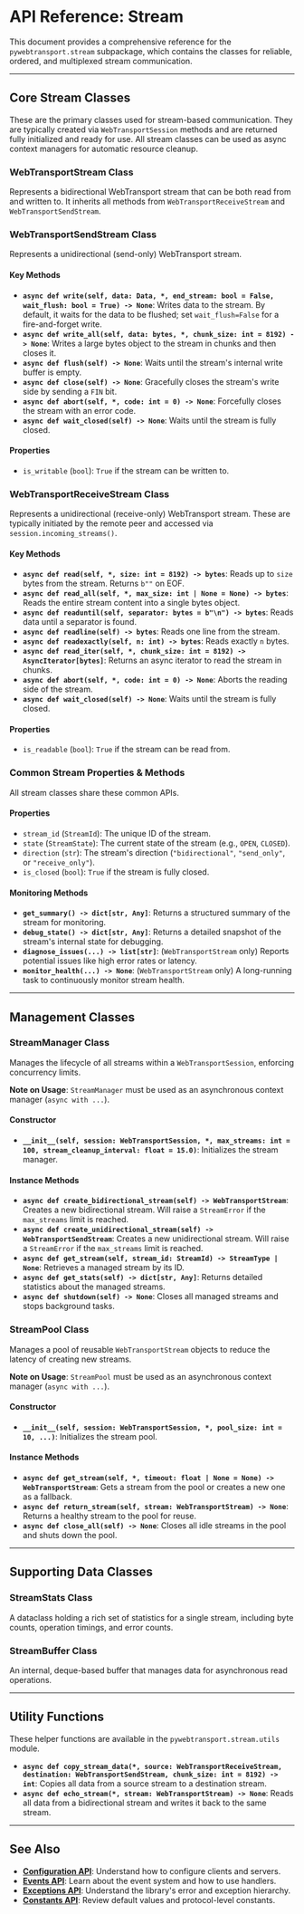 # API Reference: Stream

This document provides a comprehensive reference for the `pywebtransport.stream` subpackage, which contains the classes for reliable, ordered, and multiplexed stream communication.

---

## Core Stream Classes

These are the primary classes used for stream-based communication. They are typically created via `WebTransportSession` methods and are returned fully initialized and ready for use. All stream classes can be used as async context managers for automatic resource cleanup.

### WebTransportStream Class

Represents a bidirectional WebTransport stream that can be both read from and written to. It inherits all methods from `WebTransportReceiveStream` and `WebTransportSendStream`.

### WebTransportSendStream Class

Represents a unidirectional (send-only) WebTransport stream.

#### Key Methods

- **`async def write(self, data: Data, *, end_stream: bool = False, wait_flush: bool = True) -> None`**: Writes data to the stream. By default, it waits for the data to be flushed; set `wait_flush=False` for a fire-and-forget write.
- **`async def write_all(self, data: bytes, *, chunk_size: int = 8192) -> None`**: Writes a large bytes object to the stream in chunks and then closes it.
- **`async def flush(self) -> None`**: Waits until the stream's internal write buffer is empty.
- **`async def close(self) -> None`**: Gracefully closes the stream's write side by sending a `FIN` bit.
- **`async def abort(self, *, code: int = 0) -> None`**: Forcefully closes the stream with an error code.
- **`async def wait_closed(self) -> None`**: Waits until the stream is fully closed.

#### Properties

- `is_writable` (`bool`): `True` if the stream can be written to.

### WebTransportReceiveStream Class

Represents a unidirectional (receive-only) WebTransport stream. These are typically initiated by the remote peer and accessed via `session.incoming_streams()`.

#### Key Methods

- **`async def read(self, *, size: int = 8192) -> bytes`**: Reads up to `size` bytes from the stream. Returns `b""` on EOF.
- **`async def read_all(self, *, max_size: int | None = None) -> bytes`**: Reads the entire stream content into a single bytes object.
- **`async def readuntil(self, separator: bytes = b"\n") -> bytes`**: Reads data until a separator is found.
- **`async def readline(self) -> bytes`**: Reads one line from the stream.
- **`async def readexactly(self, n: int) -> bytes`**: Reads exactly `n` bytes.
- **`async def read_iter(self, *, chunk_size: int = 8192) -> AsyncIterator[bytes]`**: Returns an async iterator to read the stream in chunks.
- **`async def abort(self, *, code: int = 0) -> None`**: Aborts the reading side of the stream.
- **`async def wait_closed(self) -> None`**: Waits until the stream is fully closed.

#### Properties

- `is_readable` (`bool`): `True` if the stream can be read from.

### Common Stream Properties & Methods

All stream classes share these common APIs.

#### Properties

- `stream_id` (`StreamId`): The unique ID of the stream.
- `state` (`StreamState`): The current state of the stream (e.g., `OPEN`, `CLOSED`).
- `direction` (`str`): The stream's direction (`"bidirectional"`, `"send_only"`, or `"receive_only"`).
- `is_closed` (`bool`): `True` if the stream is fully closed.

#### Monitoring Methods

- **`get_summary() -> dict[str, Any]`**: Returns a structured summary of the stream for monitoring.
- **`debug_state() -> dict[str, Any]`**: Returns a detailed snapshot of the stream's internal state for debugging.
- **`diagnose_issues(...) -> list[str]`**: (`WebTransportStream` only) Reports potential issues like high error rates or latency.
- **`monitor_health(...) -> None`**: (`WebTransportStream` only) A long-running task to continuously monitor stream health.

---

## Management Classes

### StreamManager Class

Manages the lifecycle of all streams within a `WebTransportSession`, enforcing concurrency limits.

**Note on Usage**: `StreamManager` must be used as an asynchronous context manager (`async with ...`).

#### Constructor

- **`__init__(self, session: WebTransportSession, *, max_streams: int = 100, stream_cleanup_interval: float = 15.0)`**: Initializes the stream manager.

#### Instance Methods

- **`async def create_bidirectional_stream(self) -> WebTransportStream`**: Creates a new bidirectional stream. Will raise a `StreamError` if the `max_streams` limit is reached.
- **`async def create_unidirectional_stream(self) -> WebTransportSendStream`**: Creates a new unidirectional stream. Will raise a `StreamError` if the `max_streams` limit is reached.
- **`async def get_stream(self, stream_id: StreamId) -> StreamType | None`**: Retrieves a managed stream by its ID.
- **`async def get_stats(self) -> dict[str, Any]`**: Returns detailed statistics about the managed streams.
- **`async def shutdown(self) -> None`**: Closes all managed streams and stops background tasks.

### StreamPool Class

Manages a pool of reusable `WebTransportStream` objects to reduce the latency of creating new streams.

**Note on Usage**: `StreamPool` must be used as an asynchronous context manager (`async with ...`).

#### Constructor

- **`__init__(self, session: WebTransportSession, *, pool_size: int = 10, ...)`**: Initializes the stream pool.

#### Instance Methods

- **`async def get_stream(self, *, timeout: float | None = None) -> WebTransportStream`**: Gets a stream from the pool or creates a new one as a fallback.
- **`async def return_stream(self, stream: WebTransportStream) -> None`**: Returns a healthy stream to the pool for reuse.
- **`async def close_all(self) -> None`**: Closes all idle streams in the pool and shuts down the pool.

---

## Supporting Data Classes

### StreamStats Class

A dataclass holding a rich set of statistics for a single stream, including byte counts, operation timings, and error counts.

### StreamBuffer Class

An internal, deque-based buffer that manages data for asynchronous read operations.

---

## Utility Functions

These helper functions are available in the `pywebtransport.stream.utils` module.

- **`async def copy_stream_data(*, source: WebTransportReceiveStream, destination: WebTransportSendStream, chunk_size: int = 8192) -> int`**: Copies all data from a source stream to a destination stream.
- **`async def echo_stream(*, stream: WebTransportStream) -> None`**: Reads all data from a bidirectional stream and writes it back to the same stream.

---

## See Also

- **[Configuration API](config.md)**: Understand how to configure clients and servers.
- **[Events API](events.md)**: Learn about the event system and how to use handlers.
- **[Exceptions API](exceptions.md)**: Understand the library's error and exception hierarchy.
- **[Constants API](constants.md)**: Review default values and protocol-level constants.
